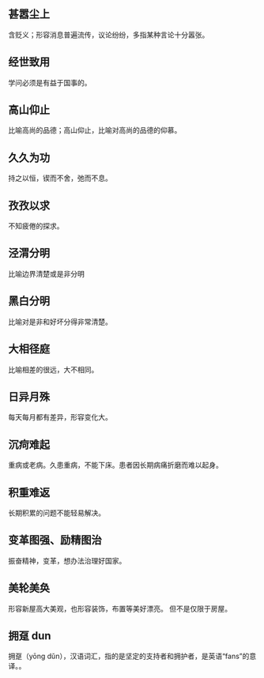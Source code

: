 ## 甚嚣尘上

含贬义；形容消息普遍流传，议论纷纷，多指某种言论十分嚣张。

## 经世致用

学问必须是有益于国事的。

## 高山仰止

比喻高尚的品德；高山仰止，比喻对高尚的品德的仰慕。

## 久久为功

持之以恒，锲而不舍，弛而不息。

## 孜孜以求

不知疲倦的探求。

## 泾渭分明

比喻边界清楚或是非分明

## 黑白分明

比喻对是非和好坏分得非常清楚。

## 大相径庭

比喻相差的很远，大不相同。

## 日异月殊

每天每月都有差异，形容变化大。

## 沉疴难起

重病或老病。久患重病，不能下床。患者因长期病痛折磨而难以起身。

## 积重难返

长期积累的问题不能轻易解决。

## 变革图强、励精图治

振奋精神，变革，想办法治理好国家。

## 美轮美奂

形容新屋高大美观，也形容装饰，布置等美好漂亮。 但不是仅限于房屋。

## 拥趸 dun

拥趸（yōng dǔn），汉语词汇，指的是坚定的支持者和拥护者，是英语“fans”的意译。。
